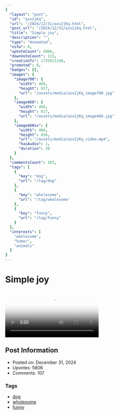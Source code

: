 ```yaml
---
{
  "layout": "post",
  "id": "azx2jKq",
  "url": "/2024/12/31/azx2jKq.html",
  "post_url": "/2024/12/31/azx2jKq.html",
  "title": "Simple joy",
  "description": "",
  "type": "Animated",
  "nsfw": 0,
  "upVoteCount": 5806,
  "downVoteCount": 115,
  "creationTs": 1735631240,
  "promoted": 0,
  "badges": [],
  "images": {
    "image700": {
      "width": 460,
      "height": 817,
      "url": "/assets/media/azx2jKq_image700.jpg"
    },
    "image460": {
      "width": 460,
      "height": 817,
      "url": "/assets/media/azx2jKq_image460.jpg"
    },
    "image460sv": {
      "width": 460,
      "height": 816,
      "url": "/assets/media/azx2jKq_video.mp4",
      "hasAudio": 1,
      "duration": 28
    }
  },
  "commentsCount": 107,
  "tags": [
    {
      "key": "dog",
      "url": "/tag/dog"
    },
    {
      "key": "wholesome",
      "url": "/tag/wholesome"
    },
    {
      "key": "funny",
      "url": "/tag/funny"
    }
  ],
  "interests": [
    "wholesome",
    "humor",
    "animals"
  ]
}
---
```


# Simple joy

<video controls playsinline loop poster="/assets/media/azx2jKq_image460.jpg">
  <source src="/assets/media/azx2jKq_video.mp4" type="video/mp4">
  Your browser does not support the video tag.
</video>

## Post Information

- Posted on: December 31, 2024
- Upvotes: 5806
- Comments: 107

### Tags

- [dog](/tag/dog)
- [wholesome](/tag/wholesome)
- [funny](/tag/funny)
